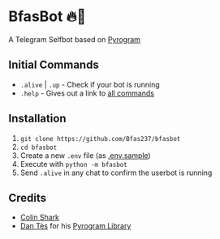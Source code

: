 # BfasBot 🔥🤖

A Telegram Selfbot based on [Pyrogram](https://github.com/pyrogram/pyrogram)

## Initial Commands

* `.alive` | `.up` - Check if your bot is running
* `.help` - Gives out a link to [all commands](HELP.md)

## Installation

1. `git clone https://github.com/Bfas237/bfasbot`
2. `cd bfasbot`
3. Create a new `.env` file (as [.env.sample](.env.sample))
4. Execute with `python -m bfasbot`
5. Send `.alive` in any chat to confirm the userbot is running


## Credits

* [Colin Shark](https://git.colinshark.de/PyroBot/PyroBot)
* [Dan Tès](https://github.com/delivrance) for his [Pyrogram Library](https://github.com/pyrogram/pyrogram)
